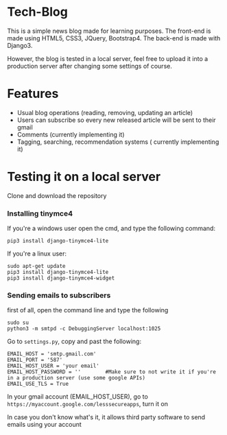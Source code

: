 # Tech-Blog
This is a simple news blog made for learning purposes. The front-end is made using HTML5, CSS3, JQuery, Bootstrap4. The back-end is made with Django3.

However, the blog is tested in a local server, feel free to upload it into a production server after changing some settings of course.

# Features 
- Usual blog operations (reading, removing, updating an article)
- Users can subscribe so every new released article will be sent to their gmail 
- Comments (currently implementing it)
- Tagging, searching, recommendation systems ( currently implementing it) 

# Testing it on a local server 

Clone and download the repository

### Installing tinymce4 

If you're a windows user open the cmd, and type the following command: 

``` pip3 install django-tinymce4-lite ```

If you're a linux user:

``` 
sudo apt-get update 
pip3 install django-tinymce4-lite
pip3 install django-tinymce4-widget
```

### Sending emails to subscribers 

first of all, open the command line and type the following 

``` 
sudo su 
python3 -m smtpd -c DebuggingServer localhost:1025
```

Go to ``` settings.py ```, copy and past the following:
```
EMAIL_HOST = 'smtp.gmail.com'
EMAIL_PORT = '587'
EMAIL_HOST_USER = 'your email'  
EMAIL_HOST_PASSWORD = ''        #Make sure to not write it if you're in a production server (use some google APIs)
EMAIL_USE_TLS = True 
```
In your gmail account (EMAIL_HOST_USER), go to ``` https://myaccount.google.com/lesssecureapps ```, turn it on

In case you don't know what's it, it allows third party software to send emails using your account
